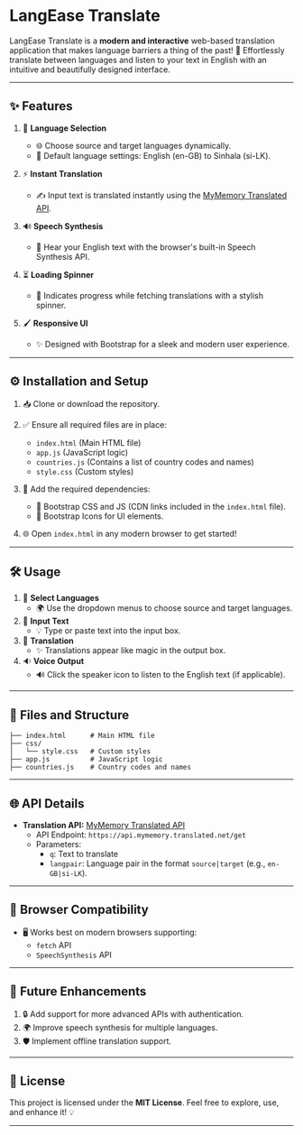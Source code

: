 #  **LangEase Translate**  

LangEase Translate is a **modern and interactive** web-based translation application that makes language barriers a thing of the past! 🌟 Effortlessly translate between languages and listen to your text in English with an intuitive and beautifully designed interface. 

---

## ✨ **Features**

1. 🎌 **Language Selection**
   - 🌐 Choose source and target languages dynamically.
   - 🚀 Default language settings: English (en-GB) to Sinhala (si-LK).

2. ⚡ **Instant Translation**
   - ✍️ Input text is translated instantly using the [MyMemory Translated API](https://mymemory.translated.net/).

3. 🔊 **Speech Synthesis**
   - 🎤 Hear your English text with the browser's built-in Speech Synthesis API.

4. ⏳ **Loading Spinner**
   - 🚥 Indicates progress while fetching translations with a stylish spinner.

5. 🖌️ **Responsive UI**
   - ✨ Designed with Bootstrap for a sleek and modern user experience.

---

## ⚙️ **Installation and Setup**

1. 📥 Clone or download the repository.
2. ✅ Ensure all required files are in place:
   - `index.html` (Main HTML file)
   - `app.js` (JavaScript logic)
   - `countries.js` (Contains a list of country codes and names)
   - `style.css` (Custom styles)

3. 🔗 Add the required dependencies:
   - 🌟 Bootstrap CSS and JS (CDN links included in the `index.html` file).
   - 🎨 Bootstrap Icons for UI elements.

4. 🌐 Open `index.html` in any modern browser to get started!

---

## 🛠️ **Usage**

1. 🎯 **Select Languages**
   - 🌍 Use the dropdown menus to choose source and target languages.
2. 📝 **Input Text**
   - 💡 Type or paste text into the input box.
3. 🧙 **Translation**
   - ✨ Translations appear like magic in the output box.
4. 🔉 **Voice Output**
   - 🔊 Click the speaker icon to listen to the English text (if applicable).

---

## 📂 **Files and Structure**

```plaintext
├── index.html      # Main HTML file
├── css/
│   └── style.css   # Custom styles
├── app.js          # JavaScript logic
├── countries.js    # Country codes and names
```

---

## 🌐 **API Details**

- **Translation API:** [MyMemory Translated API](https://mymemory.translated.net/)
  - API Endpoint: `https://api.mymemory.translated.net/get`
  - Parameters:
    - `q`: Text to translate
    - `langpair`: Language pair in the format `source|target` (e.g., `en-GB|si-LK`).

---

## 🌟 **Browser Compatibility**

- 🖥️ Works best on modern browsers supporting:
  - `fetch` API
  - `SpeechSynthesis` API

---

## 🚀 **Future Enhancements**

1. 🔒 Add support for more advanced APIs with authentication.
2. 🌍 Improve speech synthesis for multiple languages.
3. 🛡️ Implement offline translation support.

---

## 📜 **License**

This project is licensed under the **MIT License**. Feel free to explore, use, and enhance it! 💡

---

